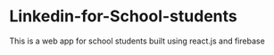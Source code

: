 # Linkedin-for-School-students
This is a web app for school students built using react.js and firebase
